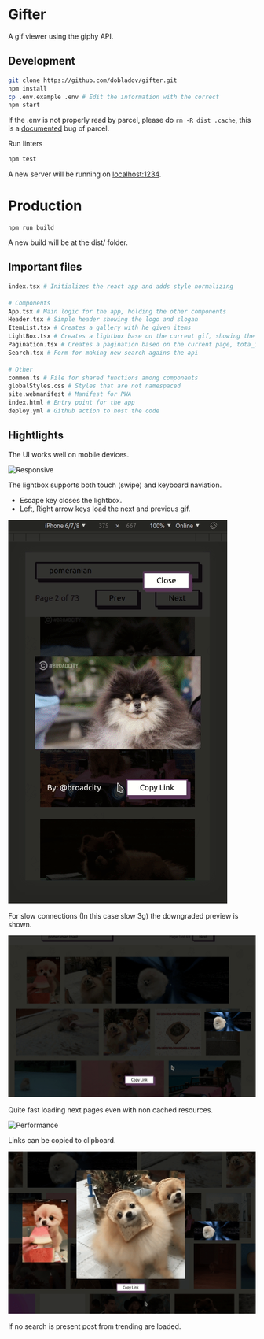 # Gifter
A gif viewer using the giphy API.


## Development

```sh
git clone https://github.com/dobladov/gifter.git
npm install
cp .env.example .env # Edit the information with the correct
npm start
```

If the .env is not properly read by parcel, please do `rm -R dist .cache`, this is a [documented](https://parceljs.org/env.html) bug of parcel.

Run linters

```sh
npm test
```

A new server will be running on [localhost:1234](http://localhost:1234).

# Production
```
npm run build
```

A new build will be at the dist/ folder.

## Important files

```sh
index.tsx # Initializes the react app and adds style normalizing

# Components
App.tsx # Main logic for the app, holding the other components
Header.tsx # Simple header showing the logo and slogan
ItemList.tsx # Creates a gallery with he given items
LightBox.tsx # Creates a lightbox base on the current gif, showing the previous and next
Pagination.tsx # Creates a pagination based on the current page, tota_items, offset and count
Search.tsx # Form for making new search agains the api

# Other
common.ts # File for shared functions among components
globalStyles.css # Styles that are not namespaced
site.webmanifest # Manifest for PWA
index.html # Entry point for the app
deploy.yml # Github action to host the code
```

## Hightlights

The UI works well on mobile devices.

![Responsive](./readmeFiles/responsive.gif)

The lightbox supports both touch (swipe) and keyboard naviation.
- Escape key closes the lightbox.
- Left, Right arrow keys load the next and previous gif.

![Swipe](./readmeFiles/swipe.gif)

For slow connections (In this case slow 3g) the downgraded preview is shown.

![Slow connection](./readmeFiles/preview.gif)

Quite fast loading next pages even with non cached resources.

![Performance](./readmeFiles/performance.gif)

Links can be copied to clipboard.

![Copy Link](./readmeFiles/copy.gif)

If no search is present post from trending are loaded.